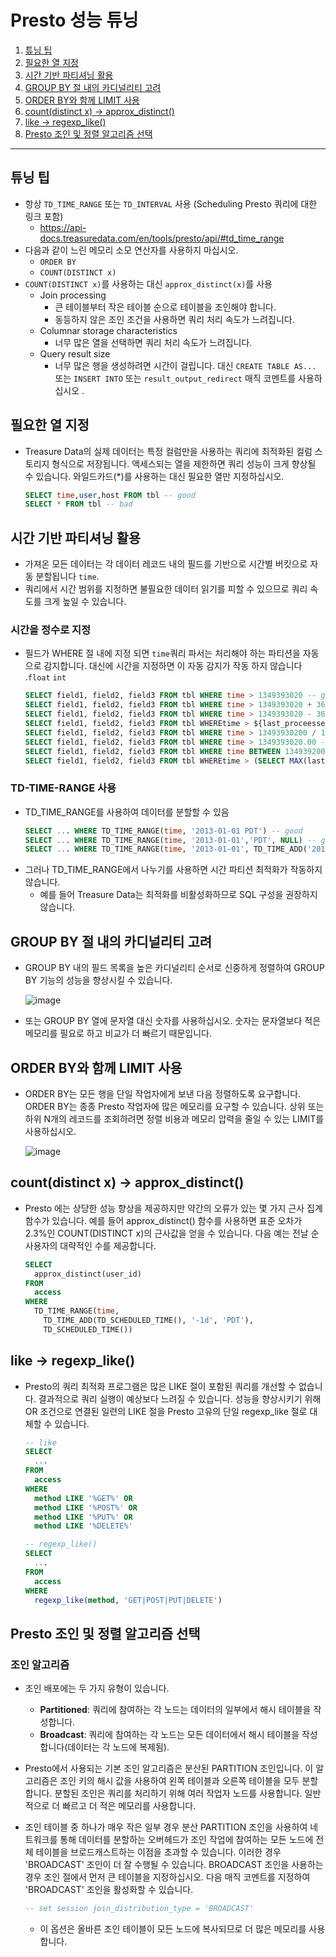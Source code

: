 # Presto 성능 튜닝

1. [튜닝 팁](#튜닝-팁)
2. [필요한 열 지정](#필요한-열-지정)
3. [시간 기반 파티셔닝 활용](#시간-기반-파티셔닝-활용)
4. [GROUP BY 절 내의 카디널리티 고려](#GROUP-BY-절-내의-카디널리티-고려)
5. [ORDER BY와 함께 LIMIT 사용](#ORDER-BY와-함께-LIMIT-사용)
6. [count(distinct x) -> approx_distinct()](#count(distinct-x)-->-approx_distinct())
7. [like -> regexp_like()](#like-->-regexp_like())
8. [Presto 조인 및 정렬 알고리즘 선택](#Presto-조인-및-정렬-알고리즘-선택)

---

## 튜닝 팁
- 항상 `TD_TIME_RANGE` 또는 `TD_INTERVAL` 사용 (Scheduling Presto 쿼리에 대한 링크 포함)
    - https://api-docs.treasuredata.com/en/tools/presto/api/#td_time_range
- 다음과 같이 느린 메모리 소모 연산자를 사용하지 마십시오.
    - `ORDER BY`
    - `COUNT(DISTINCT x)`
- `COUNT(DISTINCT x)`를 사용하는 대신 `approx_distinct(x)`를 사용
    - Join processing
        - 큰 테이블부터 작은 테이블 순으로 테이블을 조인해야 합니다.
        - 동등하지 않은 조인 조건을 사용하면 쿼리 처리 속도가 느려집니다.
    - Columnar storage characteristics
        - 너무 많은 열을 선택하면 쿼리 처리 속도가 느려집니다.
    - Query result size
        - 너무 많은 행을 생성하려면 시간이 걸립니다. 대신 `CREATE TABLE AS...` 또는 `INSERT INTO` 또는 `result_output_redirect` 매직 코멘트를 사용하십시오 .

## 필요한 열 지정
- Treasure Data의 실제 데이터는 특정 컬럼만을 사용하는 쿼리에 최적화된 컬럼 스토리지 형식으로 저장됩니다. 액세스되는 열을 제한하면 쿼리 성능이 크게 향상될 수 있습니다. 와일드카드(*)를 사용하는 대신 필요한 열만 지정하십시오.
    ```SQL
    SELECT time,user,host FROM tbl -- good
    SELECT * FROM tbl -- bad
    ```

## 시간 기반 파티셔닝 활용
- 가져온 모든 데이터는 각 데이터 레코드 내의 필드를 기반으로 시간별 버킷으로 자동 분할됩니다 `time`.
- 쿼리에서 시간 범위를 지정하면 불필요한 데이터 읽기를 피할 수 있으므로 쿼리 속도를 크게 높일 수 있습니다.

### 시간을 정수로 지정
- 필드가 WHERE 절 내에 지정 되면 `time`쿼리 파서는 처리해야 하는 파티션을 자동으로 감지합니다. 대신에 시간을 지정하면 이 자동 감지가 작동 하지 않습니다 .`float` `int`
    ```SQL
    SELECT field1, field2, field3 FROM tbl WHERE time > 1349393020 -- good
    SELECT field1, field2, field3 FROM tbl WHERE time > 1349393020 + 3600 -- good
    SELECT field1, field2, field3 FROM tbl WHERE time > 1349393020 - 3600 -- good
    SELECT field1, field2, field3 FROM tbl WHEREtime > ${last_proceessed_time} -- good 
    SELECT field1, field2, field3 FROM tbl WHERE time > 13493930200 / 10 -- bad
    SELECT field1, field2, field3 FROM tbl WHERE time > 1349393020.00 -- bad
    SELECT field1, field2, field3 FROM tbl WHERE time BETWEEN 1349392000 AND 1349394000 -- bad
    SELECT field1, field2, field3 FROM tbl WHEREtime > (SELECT MAX(last_updated) FROM tbl2) -- bad 
    ```

### TD-TIME-RANGE 사용
- TD_TIME_RANGE를 사용하여 데이터를 분할할 수 있음
    ```SQL
    SELECT ... WHERE TD_TIME_RANGE(time, '2013-01-01 PDT') -- good
    SELECT ... WHERE TD_TIME_RANGE(time, '2013-01-01','PDT', NULL) -- good
    SELECT ... WHERE TD_TIME_RANGE(time, '2013-01-01', TD_TIME_ADD('2013-01-01', '1day', 'PDT')) -- good
    ```
- 그러나 TD_TIME_RANGE에서 나누기를 사용하면 시간 파티션 최적화가 작동하지 않습니다. 
    - 예를 들어 Treasure Data는 최적화를 비활성화하므로 SQL 구성을 권장하지 않습니다.

## GROUP BY 절 내의 카디널리티 고려
- GROUP BY 내의 필드 목록을 높은 카디널리티 순서로 신중하게 정렬하여 GROUP BY 기능의 성능을 향상시킬 수 있습니다.

    ![image](https://github.com/seonwook97/Data-Engineering/assets/92377162/2e3dddcc-dac0-4aa5-97fd-c2e7c2a45b66)

- 또는 GROUP BY 열에 문자열 대신 숫자를 사용하십시오. 숫자는 문자열보다 적은 메모리를 필요로 하고 비교가 더 빠르기 때문입니다.

## ORDER BY와 함께 LIMIT 사용
- ORDER BY는 모든 행을 단일 작업자에게 보낸 다음 정렬하도록 요구합니다. ORDER BY는 종종 Presto 작업자에 많은 메모리를 요구할 수 있습니다. 상위 또는 하위 N개의 레코드를 조회하려면 정렬 비용과 메모리 압력을 줄일 수 있는 LIMIT를 사용하십시오.
    
    ![image](https://github.com/seonwook97/Data-Engineering/assets/92377162/236fc25b-5a34-4843-9b0a-5646fe1961b9)

## count(distinct x) -> approx_distinct()
- Presto 에는 상당한 성능 향상을 제공하지만 약간의 오류가 있는 몇 가지 근사 집계 함수가 있습니다. 예를 들어 approx_distinct() 함수를 사용하면 표준 오차가 2.3%인  COUNT(DISTINCT x)의 근사값을 얻을 수 있습니다. 다음 예는 전날 순 사용자의 대략적인 수를 제공합니다.

    ```SQL    
    SELECT
      approx_distinct(user_id)
    FROM
      access
    WHERE
      TD_TIME_RANGE(time,
        TD_TIME_ADD(TD_SCHEDULED_TIME(), '-1d', 'PDT'),
        TD_SCHEDULED_TIME())
    ```

## like -> regexp_like()
- Presto의 쿼리 최적화 프로그램은 많은 LIKE 절이 포함된 쿼리를 개선할 수 없습니다. 결과적으로 쿼리 실행이 예상보다 느려질 수 있습니다. 성능을 향상시키기 위해 OR 조건으로 연결된 일련의 LIKE 절을 Presto 고유의 단일 regexp_like 절로 대체할 수 있습니다.

    ```SQL
    -- like    
    SELECT
      ...
    FROM
      access
    WHERE
      method LIKE '%GET%' OR
      method LIKE '%POST%' OR
      method LIKE '%PUT%' OR
      method LIKE '%DELETE%'
    
    -- regexp_like() 
    SELECT
      ...
    FROM
      access
    WHERE
      regexp_like(method, 'GET|POST|PUT|DELETE')
    ```

## Presto 조인 및 정렬 알고리즘 선택

### 조인 알고리즘
- 조인 배포에는 두 가지 유형이 있습니다.
    - **Partitioned**: 쿼리에 참여하는 각 노드는 데이터의 일부에서 해시 테이블을 작성합니다.
    - **Broadcast**: 쿼리에 참여하는 각 노드는 모든 데이터에서 해시 테이블을 작성합니다(데이터는 각 노드에 복제됨).

- Presto에서 사용되는 기본 조인 알고리즘은 분산된 PARTITION 조인입니다. 이 알고리즘은 조인 키의 해시 값을 사용하여 왼쪽 테이블과 오른쪽 테이블을 모두 분할합니다. 분할된 조인은 쿼리를 처리하기 위해 여러 작업자 노드를 사용합니다. 일반적으로 더 빠르고 더 적은 메모리를 사용합니다.

- 조인 테이블 중 하나가 매우 작은 일부 경우 분산 PARTITION 조인을 사용하여 네트워크를 통해 데이터를 분할하는 오버헤드가 조인 작업에 참여하는 모든 노드에 전체 테이블을 브로드캐스트하는 이점을 초과할 수 있습니다. 이러한 경우 'BROADCAST' 조인이 더 잘 수행될 수 있습니다. BROADCAST 조인을 사용하는 경우 조인 절에서 먼저 큰 테이블을 지정하십시오. 다음 매직 코멘트를 지정하여 'BROADCAST' 조인을 활성화할 수 있습니다.

    ```SQL    
    -- set session join_distribution_type = 'BROADCAST'
    ```
    - 이 옵션은 올바른 조인 테이블이 모든 노드에 복사되므로 더 많은 메모리를 사용합니다.
